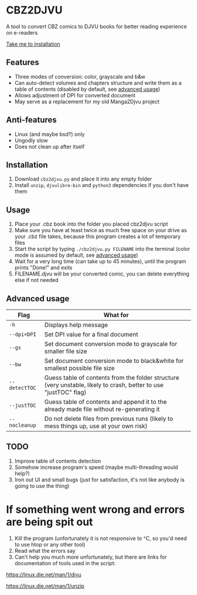 # CBZ2DJVU
A tool to convert CBZ comics to DJVU books for better reading experience on e-readers

[Take me to installation](#installation)

## Features
- Three modes of conversion: color, grayscale and b&w
- Can auto-detect volumes and chapters structure and write them as a table of contents (disabled by default, see [advanced usage](#advanced-usage))
- Allows adjustment of DPI for converted document
- May serve as a replacement for my old Manga2Djvu project

## Anti-features
- Linux (and maybe bsd?) only
- Ungodly slow
- Does not clean up after itself

## Installation
1. Download `cbz2djvu.py` and place it into any empty folder
2. Install `unzip`, `djvulibre-bin` and `python3` dependencies if you don't have them

## Usage
1. Place your .cbz book into the folder you placed cbz2djvu script
2. Make sure you have at least twice as much free space on your drive as your .cbz file takes, because this program creates a lot of temporary files
3. Start the script by typing `./cbz2djvu.py FILENAME` into the terminal (color mode is assumed by default, see [advanced usage](#advanced-usage))
4. Wait for a very long time (can take up to 45 minutes), until the program prints "Done!" and exits
5. FILENAME.djvu will be your converted comic, you can delete everything else if not needed

## Advanced usage
|Flag           | What for                                                                                                          |
|---------------|-------------------------------------------------------------------------------------------------------------------|
|`-h`           | Displays help message                                                                                             |
|`--dpi=DPI`    | Set DPI value for a final document                                                                                |
|`--gs`         | Set document conversion mode to grayscale for smaller file size                                                   |
|`--bw`         | Set document conversion mode to black&white for smallest possible file size                                       |
|`--detectTOC`  | Guess table of contents from the folder structure (very unstable, likely to crash, better to use "justTOC" flag)  |
|`--justTOC`    | Guess table of contents and append it to the already made file without re-generating it                           |
|`--nocleanup`  | Do not delete files from previous runs (likely to mess things up, use at your own risk)                           |

## TODO
1. Improve table of contents detection 
2. Somehow increase program's speed (maybe multi-threading would help?)
3. Iron out UI and small bugs (just for satisfaction, it's not like anybody is going to use the thing)


# If something went wrong and errors are being spit out
  1. Kill the program (unfortunately it is not responsive to ^C, so you'd need to use htop or any other tool)
  2. Read what the errors say
  3. Can't help you much more unfortunately, but there are links for documentation of tools used in the script:
  
  https://linux.die.net/man/1/djvu
  
  https://linux.die.net/man/1/unzip
